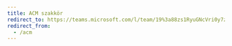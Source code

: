 ```yaml
---
title: ACM szakkör
redirect_to: https://teams.microsoft.com/l/team/19%3a88zs1RyuGNcVri0y7ztDimDTZoJMnZtHtuCFmh7ElYQ1%40thread.tacv2/conversations?groupId=989f872a-027b-4a5d-bda3-5ce2f6555a49&tenantId=6a3548ab-7570-4271-91a8-58da00697029
redirect_from:
  - /acm
---
```

